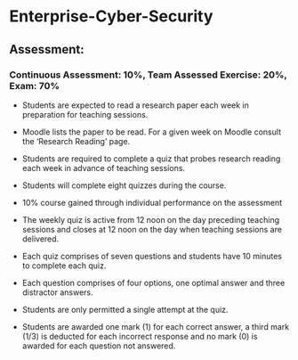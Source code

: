 # Enterprise-Cyber-Security
## Assessment: 
### Continuous Assessment: 10%, Team Assessed Exercise: 20%, Exam: 70%
- Students are expected to read a research paper each week in preparation for teaching sessions.
- Moodle lists the paper to be read. For a given week on Moodle consult the ‘Research Reading’ page.
- Students are required to complete a quiz that probes research reading each week in advance of teaching sessions.

- Students will complete eight quizzes during the course.
- 10% course gained through individual performance on the assessment

- The weekly quiz is active from 12 noon on the day preceding teaching sessions and closes at 12 noon on the day when teaching sessions are delivered.
- Each quiz comprises of seven questions and students have 10 minutes to complete each quiz.
- Each question comprises of four options, one optimal answer and three distractor answers.
- Students are only permitted a single attempt at the quiz.
- Students are awarded one mark (1) for each correct answer, a third mark (1/3) is deducted for each incorrect response and no mark (0) is awarded for each question not answered.

